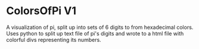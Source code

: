 # ColorsOfPi V1

A visualization of pi, split up into sets of 6 digits to from hexadecimal colors.
Uses python to split up text file of pi's digits and wrote to a html file with colorful divs representing its numbers.
